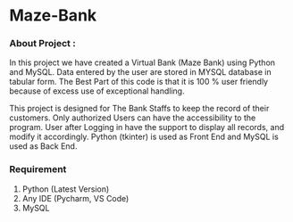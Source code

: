 # Maze-Bank

### About Project :

In this project we have created a Virtual Bank (Maze Bank) using Python and MySQL. Data entered by the user are stored in MYSQL database in tabular form. The Best Part of this code is that it is 100 % user friendly because of excess use of exceptional handling.

This project is designed for The Bank Staffs to keep the record of their customers. Only authorized Users can have the accessibility to the program. User after Logging in have the support to display all records, and modify it accordingly. Python (tkinter) is used as Front End and MySQL is used as Back End.


### Requirement

1) Python (Latest Version)
2) Any IDE (Pycharm, VS Code)
3) MySQL

